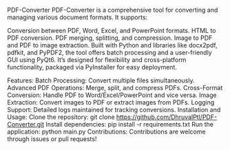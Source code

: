 PDF-Converter
PDF-Converter is a comprehensive tool for converting and managing various document formats. It supports:

Conversion between PDF, Word, Excel, and PowerPoint formats.
HTML to PDF conversion.
PDF merging, splitting, and compression.
Image to PDF and PDF to image extraction.
Built with Python and libraries like docx2pdf, pdfkit, and PyPDF2, the tool offers batch processing and a user-friendly GUI using PyQt6. It’s designed for flexibility and cross-platform functionality, packaged via PyInstaller for easy deployment.

Features:
Batch Processing: Convert multiple files simultaneously.
Advanced PDF Operations: Merge, split, and compress PDFs.
Cross-Format Conversion: Handle PDF to Word/Excel/PowerPoint and vice versa.
Image Extraction: Convert images to PDF or extract images from PDFs.
Logging Support: Detailed logs maintained for tracking conversions.
Installation and Usage:
Clone the repository:
git clone https://github.com/DhruvalPtl/PDF-Converter.git
Install dependencies:
pip install -r requirements.txt
Run the application:
python main.py
Contributions:
Contributions are welcome through issues or pull requests!
